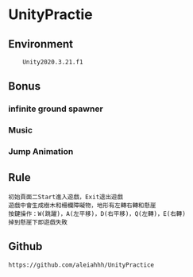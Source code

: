 # UnityPractie

## Environment
        Unity2020.3.21.f1

## Bonus
### infinite ground spawner
### Music
### Jump Animation

## Rule
    初始頁面二Start進入遊戲，Exit退出遊戲
    遊戲中會生成樹木和柵欄障礙物，地形有左轉右轉和懸崖
    按鍵操作：W(跳躍)，A(左平移)，D(右平移)，Q(左轉)，E(右轉)
    掉到懸崖下即遊戲失敗

## Github
    https://github.com/aleiahhh/UnityPractice
